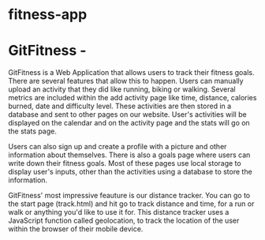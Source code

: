 # fitness-app

# GitFitness - 

GitFitness is a Web Application that allows users to track their fitness goals. There are several features that allow this to happen. Users can manually upload an activity that they did like running, biking or walking. Several metrics are included within the add activity page like time, distance, calories burned, date and difficulty level. These activities are then stored in a database and sent to other pages on our website. User's activities will be displayed on the calendar and on the activity page and the stats will go on the stats page.

Users can also sign up and create a profile with a picture and other information about themselves. There is also a goals page where users can write down their fitness goals. Most of these pages use local storage to display user's inputs, other than the activities using a database to store the information.

GitFitness' most impressive feauture is our distance tracker. You can go to the start page (track.html) and hit go to track distance and time, for a run or walk or anything you'd like to use it for. This distance tracker uses a JavaScript function called geolocation, to track the location of the user within the browser of their mobile device.
